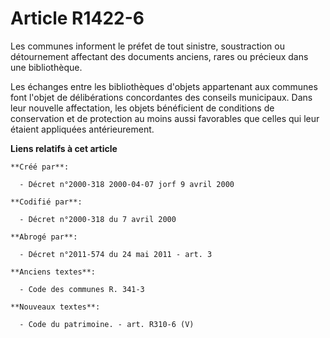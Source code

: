 # Article R1422-6

Les communes informent le préfet de tout sinistre, soustraction ou détournement affectant des documents anciens, rares ou
précieux dans une bibliothèque.

Les échanges entre les bibliothèques d'objets appartenant aux communes font l'objet de délibérations concordantes des
conseils municipaux. Dans leur nouvelle affectation, les objets bénéficient de conditions de conservation et de protection au
moins aussi favorables que celles qui leur étaient appliquées antérieurement.

**Liens relatifs à cet article**

	**Créé par**:

	  - Décret n°2000-318 2000-04-07 jorf 9 avril 2000

	**Codifié par**:

	  - Décret n°2000-318 du 7 avril 2000

	**Abrogé par**:

	  - Décret n°2011-574 du 24 mai 2011 - art. 3

	**Anciens textes**:

	  - Code des communes R. 341-3

	**Nouveaux textes**:

	  - Code du patrimoine. - art. R310-6 (V)
